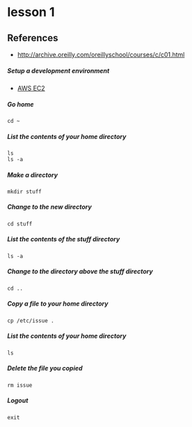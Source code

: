 # lesson 1

## References 
* http://archive.oreilly.com/oreillyschool/courses/c/c01.html

##### Setup a development environment
* [AWS EC2](https://github.com/bachmeb/aws-ec2-setup)

##### Go home
    cd ~
    
##### List the contents of your home directory
    ls
    ls -a
    
##### Make a directory
    mkdir stuff

##### Change to the new directory
    cd stuff

##### List the contents of the stuff directory
    ls -a

##### Change to the directory above the stuff directory
    cd ..

##### Copy a file to your home directory
    cp /etc/issue .

##### List the contents of your home directory
    ls

##### Delete the file you copied
    rm issue

##### Logout
    exit


